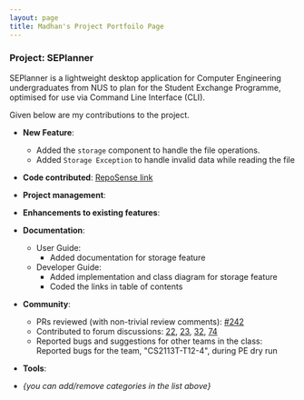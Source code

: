 ```yaml
---
layout: page
title: Madhan's Project Portfoilo Page
---
```

### Project: SEPlanner

SEPlanner is a lightweight desktop application for Computer Engineering undergraduates from NUS to plan for the Student
Exchange Programme, optimised for use via Command Line Interface (CLI).

Given below are my contributions to the project.

* **New Feature**: 
    * Added the `storage` component to handle the file operations.
    * Added `Storage Exception` to handle invalid data while reading the file

* **Code contributed**: [RepoSense link](https://nus-cs2113-ay2122s1.github.io/tp-dashboard/?search=&sort=groupTitle&sortWithin=title&timeframe=commit&mergegroup=&groupSelect=groupByRepos&breakdown=true&checkedFileTypes=docs~functional-code~test-code~other&since=2021-09-25&tabOpen=true&tabType=authorship&tabAuthor=madhanse&tabRepo=AY2122S1-CS2113T-T09-2%2Ftp%5Bmaster%5D&authorshipIsMergeGroup=false&authorshipFileTypes=docs~functional-code~test-code~other&authorshipIsBinaryFileTypeChecked=false)

* **Project management**:

* **Enhancements to existing features**:

* **Documentation**:
    * User Guide:
        * Added documentation for storage feature
    * Developer Guide:
        * Added implementation and class diagram for storage feature
        * Coded the links in table of contents

* **Community**:
    * PRs reviewed (with non-trivial review comments): [\#242]()
    * Contributed to forum discussions: [22](), [23](), [32](), [74]()
    * Reported bugs and suggestions for other teams in the class: Reported bugs for the team, "CS2113T-T12-4", during PE dry run

* **Tools**:

* _{you can add/remove categories in the list above}_